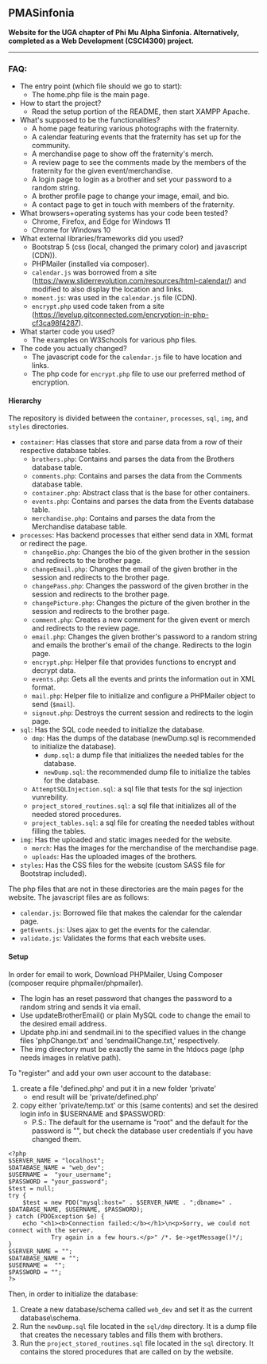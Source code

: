 ## PMASinfonia
__Website for the UGA chapter of Phi Mu Alpha Sinfonia. Alternatively, completed as a Web Development (CSCI4300) project.__

---------------------------------
### FAQ:
 - The entry point (which file should we go to start):
   - The home.php file is the main page.
 - How to start the project?
   - Read the setup portion of the README, then start XAMPP Apache.
 - What's supposed to be the functionalities?
   - A home page featuring various photographs with the fraternity.
   - A calendar featuring events that the fraternity has set up for the community.
   - A merchandise page to show off the fraternity's merch.
   - A review page to see the comments made by the members of the fraternity for the given event/merchandise.
   - A login page to login as a brother and set your password to a random string.
   - A brother profile page to change your image, email, and bio.
   - A contact page to get in touch with members of the fraternity.
 - What browsers+operating systems has your code been tested?
   - Chrome, Firefox, and Edge for Windows 11
   - Chrome for Windows 10
 - What external libraries/frameworks did you used?
   - Bootstrap 5 (css (local, changed the primary color) and javascript (CDN)).
   - PHPMailer (installed via composer).
   - `calendar.js` was borrowed from a site (https://www.sliderrevolution.com/resources/html-calendar/) and modified to also display the location and links.
   - `moment.js`: was used in the `calendar.js` file (CDN).
   - `encrypt.php` used code taken from a site (https://levelup.gitconnected.com/encryption-in-php-cf3ca98f4287).
 - What starter code you used?
   - The examples on W3Schools for various php files.
 - The code you actually changed?
   - The javascript code for the `calendar.js` file to have location and links.
   - The php code for `encrypt.php` file to use our preferred method of encryption.

#### Hierarchy
The repository is divided between the `container`, `processes`, `sql`, `img`, and `styles` directories.
 - `container`: Has classes that store and parse data from a row of their respective database tables.
   - `brothers.php`: Contains and parses the data from the Brothers database table.
   - `comments.php`: Contains and parses the data from the Comments database table.
   - `container.php`: Abstract class that is the base for other containers.
   - `events.php`: Contains and parses the data from the Events database table.
   - `merchandise.php`: Contains and parses the data from the Merchandise database table.
 - `processes`: Has backend processes that either send data in XML format or redirect the page.
   - `changeBio.php`: Changes the bio of the given brother in the session and redirects to the brother page.
   - `changeEmail.php`: Changes the email of the given brother in the session and redirects to the brother page.
   - `changePass.php`: Changes the password of the given brother in the session and redirects to the brother page.
   - `changePicture.php`: Changes the picture of the given brother in the session and redirects to the brother page.
   - `comment.php`: Creates a new comment for the given event or merch and redirects to the review page.
   - `email.php`: Changes the given brother's password to a random string and emails the brother's email of the change. Redirects to the login page.
   - `encrypt.php`: Helper file that provides functions to encrypt and decrypt data.
   - `events.php`: Gets all the events and prints the information out in XML format.
   - `mail.php`: Helper file to initialize and configure a PHPMailer object to send (`$mail`).
   - `signout.php`: Destroys the current session and redirects to the login page.
 - `sql`: Has the SQL code needed to initialize the database.
   - `dmp`: Has the dumps of the database (newDump.sql is recommended to initialize the database).
     - `dump.sql`: a dump file that initializes the needed tables for the database.
     - `newDump.sql`: the recommended dump file to initialize the tables for the database.
   - `AttemptSQLInjection.sql`: a sql file that tests for the sql injection vunrebility.
   - `project_stored_routines.sql`: a sql file that initializes all of the needed stored procedures.
   - `project_tables.sql`: a sql file for creating the needed tables without filling the tables.
 - `img`: Has the uploaded and static images needed for the website.
   - `merch`: Has the images for the merchandise of the merchandise page.
   - `uploads`: Has the uploaded images of the brothers.
 - `styles`: Has the CSS files for the website (custom SASS file for Bootstrap included).

The php files that are not in these directories are the main pages for the website.
The javascript files are as follows:
 - `calendar.js`: Borrowed file that makes the calendar for the calendar page.
 - `getEvents.js`: Uses ajax to get the events for the calendar.
 - `validate.js`: Validates the forms that each website uses.

#### Setup

In order for email to work, Download PHPMailer, Using Composer (composer require phpmailer/phpmailer).
 - The login has an reset password that changes the password to a random string and sends it via email.
 - Use updateBrotherEmail() or plain MySQL code to change the email to the desired email address.
 - Update php.ini and sendmail.ini to the specified values in the change files 'phpChange.txt' and 'sendmailChange.txt,' respectively.
 - The img directory must be exactly the same in the htdocs page (php needs images in relative path).

To "register" and add your own user account to the database:
1. create a file 'defined.php' and put it in a new folder 'private'
    - end result will be 'private/defined.php'
2. copy either 'private/temp.txt' or this (same contents) and set the desired login info in $USERNAME and $PASSWORD:
    - P.S.: The default for the username is "root" and the default for the password is "", but check the database user credentials if you have changed them.
```
<?php
$SERVER_NAME = "localhost";
$DATABASE_NAME = "web_dev";
$USERNAME =  "your_username";
$PASSWORD = "your_password";
$test = null;
try {
    $test = new PDO("mysql:host=" . $SERVER_NAME . ";dbname=" . $DATABASE_NAME, $USERNAME, $PASSWORD);
} catch (PDOException $e) {
    echo "<h1><b>Connection failed:</b></h1>\n<p>Sorry, we could not connect with the server.
            Try again in a few hours.</p>" /*. $e->getMessage()*/;
}
$SERVER_NAME = "";
$DATABASE_NAME = "";
$USERNAME =  "";
$PASSWORD = "";
?>
```
Then, in order to initialize the database:
1. Create a new database/schema called `web_dev` and set it as the current database\schema.
2. Run the `newDump.sql` file located in the `sql/dmp` directory. It is a dump file that creates the necessary tables and fills them with brothers.
3. Run the `project_stored_routines.sql` file located in the `sql` directory. It contains the stored procedures that are called on by the website.
